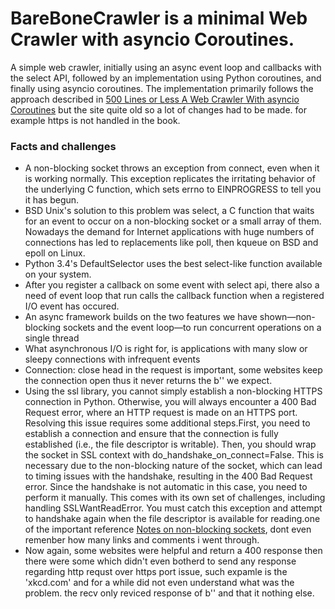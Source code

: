 # BareBoneCrawler is a minimal Web Crawler with asyncio Coroutines.
A simple web crawler, initially using an async event loop and callbacks with the select API, followed by an implementation using Python coroutines, and finally using asyncio coroutines. The implementation primarily follows the approach described in
[500 Lines or Less A Web Crawler With asyncio Coroutines](https://aosabook.org/en/500L/a-web-crawler-with-asyncio-coroutines.html) but the site quite old so a lot of changes had to be made. for example https is not handled in the book.

### Facts and challenges
- A non-blocking socket throws an exception from connect, even when it is working normally. This exception replicates the irritating behavior of the underlying C function, which sets errno to EINPROGRESS to tell you it has begun.
- BSD Unix's solution to this problem was select, a C function that waits for an event to occur on a non-blocking socket or a small array of them. Nowadays the demand for Internet applications with huge numbers of connections has led to replacements like poll, then kqueue on BSD and epoll on Linux.
- Python 3.4's DefaultSelector uses the best select-like function available on your system.
- After you register a callback on some event with select api, there also a need of event loop that run calls the callback function when a registered I/O event has occured.
- An async framework builds on the two features we have shown—non-blocking sockets and the event loop—to run concurrent operations on a single thread
- What asynchronous I/O is right for, is applications with many slow or sleepy connections with infrequent events
- Connection: close head in the request is important, some websites keep the connection open thus it never returns the b'' we expect.
- Using the ssl library, you cannot simply establish a non-blocking HTTPS connection in Python. Otherwise, you will always encounter a 400 Bad Request error, where an HTTP request is made on an HTTPS port. Resolving this issue requires some additional steps.First, you need to establish a connection and ensure that the connection is fully established (i.e., the file descriptor is writable). Then, you should wrap the socket in SSL context with do_handshake_on_connect=False. This is necessary due to the non-blocking nature of the socket, which can lead to timing issues with the handshake, resulting in the 400 Bad Request error.
Since the handshake is not automatic in this case, you need to perform it manually. This comes with its own set of challenges, including handling SSLWantReadError. You must catch this exception and attempt to handshake again when the file descriptor is available for reading.one of the important reference [Notes on non-blocking sockets](https://docs.python.org/3/library/ssl.html#notes-on-non-blocking-sockets), dont even remenber how many links and comments i went through.
- Now again, some websites were helpful and return a 400 response then there were some which didn't even botherd to send any response regarding http requst over https port issue, such expamle is the 'xkcd.com' and for a while did not even understand what was the problem. the recv only reviced response of b'' and that it nothing else.
